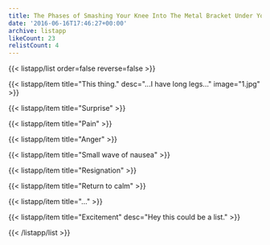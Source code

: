 ```yaml
---
title: The Phases of Smashing Your Knee Into The Metal Bracket Under Your Desk
date: '2016-06-16T17:46:27+00:00'
archive: listapp
likeCount: 23
relistCount: 4
---
```


{{< listapp/list order=false reverse=false >}}

   {{< listapp/item title="This thing."
      desc="...I have long legs..."
      image="1.jpg" >}}

   {{< listapp/item title="Surprise" >}}

   {{< listapp/item title="Pain" >}}

   {{< listapp/item title="Anger" >}}

   {{< listapp/item title="Small wave of nausea" >}}

   {{< listapp/item title="Resignation" >}}

   {{< listapp/item title="Return to calm" >}}

   {{< listapp/item title="..." >}}

   {{< listapp/item title="Excitement"
      desc="Hey this could be a list." >}}

{{< /listapp/list >}}
